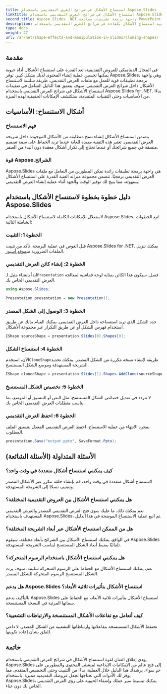 ```yaml
---
title: استنساخ الأشكال في شرائح العرض التقديمي باستخدام Aspose.Slides
linktitle: استنساخ الأشكال في شرائح العرض التقديمي باستخدام Aspose.Slides
second_title: Aspose.Slides .NET واجهة برمجة تطبيقات معالجة PowerPoint
description: تعرف على كيفية استنساخ الأشكال بكفاءة في شرائح العرض التقديمي باستخدام Aspose.Slides API. قم بإنشاء عروض تقديمية ديناميكية بسهولة. استكشف الدليل التفصيلي والأسئلة الشائعة والمزيد.
type: docs
weight: 27
url: /ar/net/shape-effects-and-manipulation-in-slides/cloning-shapes/
---
```


## مقدمة

في المجال الديناميكي للعروض التقديمية، تعد القدرة على استنساخ الأشكال أداة حيوية يمكنها تحسين عملية إنشاء المحتوى لديك بشكل كبير. توفر Aspose.Slides، وهي واجهة برمجة تطبيقات قوية للعمل مع ملفات العرض التقديمي، طريقة سلسة لاستنساخ الأشكال داخل شرائح العرض التقديمي. سوف يتعمق هذا الدليل الشامل في تعقيدات استنساخ الأشكال في شرائح العرض التقديمي باستخدام Aspose.Slides for .NET. بدءًا من الأساسيات وحتى التقنيات المتقدمة، ستكتشف الإمكانات الحقيقية لهذه الميزة.

## أشكال الاستنساخ: الأساسيات

### فهم الاستنساخ

يتضمن استنساخ الأشكال إنشاء نسخ متطابقة من الأشكال الموجودة داخل شريحة العرض التقديمي. تعتبر هذه التقنية مفيدة للغاية عندما تريد الحفاظ على سمة تصميم متسقة في جميع شرائحك أو عندما تحتاج إلى تكرار أشكال معقدة دون البدء من الصفر.

### قوة Aspose.الشرائح

Aspose.Slides هي واجهة برمجة تطبيقات رائدة تمكن المطورين من التعامل مع ملفات العرض التقديمي برمجيًا. تتضمن مجموعة ميزاته الغنية القدرة على استنساخ الأشكال بسهولة، مما يتيح لك توفير الوقت والجهد أثناء عملية إنشاء العرض التقديمي.

## دليل خطوة بخطوة لاستنساخ الأشكال باستخدام Aspose.Slides

لاستغلال الإمكانات الكاملة لاستنساخ الأشكال باستخدام Aspose.Slides، اتبع الخطوات الشاملة التالية:

### الخطوة 1: التثبيت

 قبل الغوص في عملية البرمجة، تأكد من تثبيت Aspose.Slides for .NET. يمكنك تنزيل الملفات الضرورية من[موقع أسبوز](https://releases.aspose.com/slides/net/).

### الخطوة 2: إنشاء كائن العرض التقديمي

 ابدأ بإنشاء مثيل لـ`Presentation` فصل. سيكون هذا الكائن بمثابة لوحة قماشية لمعالجة العرض التقديمي الخاص بك.

```csharp
using Aspose.Slides;

Presentation presentation = new Presentation();
```

### الخطوة 3: الوصول إلى الشكل المصدر

حدد الشكل الذي تريد استنساخه داخل العرض التقديمي. يمكنك القيام بذلك عن طريق استخدام فهرس الشكل أو عن طريق التكرار عبر مجموعة الأشكال.

```csharp
IShape sourceShape = presentation.Slides[0].Shapes[0];
```

### الخطوة 4: استنساخ الشكل

 الآن، استخدم`CloneShape`طريقة لإنشاء نسخة مكررة من الشكل المصدر. يمكنك تحديد الشريحة المستهدفة وموضع الشكل المستنسخ.

```csharp
IShape clonedShape = presentation.Slides[1].Shapes.AddClone(sourceShape, x, y, width, height);
```

### الخطوة 5: تخصيص الشكل المستنسخ

لا تتردد في تعديل خصائص الشكل المستنسخ، مثل النص أو التنسيق أو الموضع، بما يناسب متطلبات العرض التقديمي الخاص بك.

### الخطوة 6: احفظ العرض التقديمي

بمجرد الانتهاء من عملية الاستنساخ، احفظ العرض التقديمي المعدل بتنسيق الملف المطلوب.

```csharp
presentation.Save("output.pptx", SaveFormat.Pptx);
```

## الأسئلة المتداولة (الأسئلة الشائعة)

### كيف يمكنني استنساخ أشكال متعددة في وقت واحد؟

لاستنساخ أشكال متعددة في وقت واحد، قم بإنشاء حلقة تتكرر عبر الأشكال المصدر وتضيف نسخًا إلى الشريحة المستهدفة.

### هل يمكنني استنساخ الأشكال بين العروض التقديمية المختلفة؟

نعم يمكنك ذلك. ما عليك سوى فتح العرض التقديمي المصدر والعرض التقديمي المستهدف باستخدام Aspose.Slides، ثم اتبع عملية الاستنساخ الموضحة في هذا الدليل.

### هل من الممكن استنساخ الأشكال عبر أبعاد الشريحة المختلفة؟

في الواقع، يمكنك استنساخ الأشكال بين الشرائح بأبعاد مختلفة. سيقوم Aspose.Slides تلقائيًا بضبط أبعاد الشكل المستنسخ ليناسب الشريحة المستهدفة.

### هل يمكنني استنساخ الأشكال باستخدام الرسوم المتحركة؟

نعم، يمكنك استنساخ الأشكال مع الحفاظ على الرسوم المتحركة سليمة. سوف يرث الشكل المستنسخ الرسوم المتحركة للشكل المصدر.

### هل يدعم Aspose.Slides استنساخ الأشكال بتأثيرات ثلاثية الأبعاد؟

بالتأكيد، يدعم Aspose.Slides استنساخ الأشكال بتأثيرات ثلاثية الأبعاد، مع الحفاظ على سماتها المرئية في النسخة المستنسخة.

### كيف أتعامل مع تفاعلات الأشكال المستنسخة والارتباطات التشعبية؟

تحتفظ الأشكال المستنسخة بتفاعلاتها وارتباطاتها التشعبية من الشكل المصدر. لا داعي للقلق بشأن إعادة تكوينها.

## خاتمة

يؤدي إطلاق العنان لقوة استنساخ الأشكال في شرائح العرض التقديمي باستخدام Aspose.Slides إلى فتح عالم من الإمكانيات الإبداعية لمنشئي المحتوى والمطورين على حدٍ سواء. يرشدك هذا الدليل خلال العملية، بدءًا من التثبيت وحتى التخصيص المتقدم، مما يوفر لك الأدوات التي تحتاجها لجعل عروضك التقديمية مميزة. باستخدام Aspose.Slides، يمكنك تبسيط سير عملك وإضفاء الحيوية على رؤى العرض التقديمي الخاص بك دون عناء.